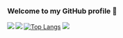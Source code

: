 ### Welcome to my GitHub profile 👋

<!--
**DevanshSampat/DevanshSampat** is a ✨ _special_ ✨ repository because its `README.md` (this file) appears on your GitHub profile.

Here are some ideas to get you started:

- 🔭 I’m currently working on ...
- 🌱 I’m currently learning ...
- 👯 I’m looking to collaborate on ...
- 🤔 I’m looking for help with ...
- 💬 Ask me about ...
- 📫 How to reach me: ...
- 😄 Pronouns: ...
- ⚡ Fun fact: ...
-->
[![Top Langs](https://github-readme-stats.vercel.app/api/top-langs/?username=DevanshSampat&layout=compact&theme=gruvbox)](https://github.com/anuraghazra/github-readme-stats)
![](https://komarev.com/ghpvc/?username=DevanshSampat)
<img align="left" src="https://camo.githubusercontent.com/6c36211429975605507c8ce03f1622eff9b40e85ca9b40fcf116ce70a6d511aa/68747470733a2f2f6769746875622d726561646d652d73746174732e76657263656c2e6170702f6170693f757365726e616d653d446576616e736853616d70617426636f756e745f707269766174653d747275652673686f775f69636f6e733d74727565267468656d653d67727576626f7826696e636c7564655f616c6c5f636f6d6d6974733d74727565?username=anuraghazra&repo=github-readme-stats" />
<img align="left" src="https://github.com/anuraghazra/github-readme-stats" />
